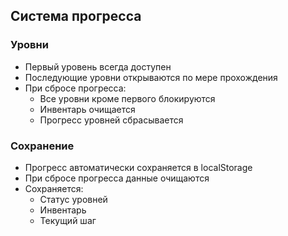 ## Система прогресса

### Уровни
- Первый уровень всегда доступен
- Последующие уровни открываются по мере прохождения
- При сбросе прогресса:
  - Все уровни кроме первого блокируются
  - Инвентарь очищается
  - Прогресс уровней сбрасывается

### Сохранение
- Прогресс автоматически сохраняется в localStorage
- При сбросе прогресса данные очищаются
- Сохраняется:
  - Статус уровней
  - Инвентарь
  - Текущий шаг 